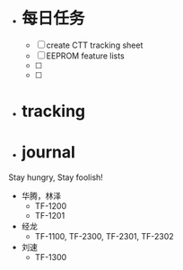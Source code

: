 - # 每日任务
	- [ ] create CTT tracking sheet
	- [ ] EEPROM feature lists
	- [ ] 
	- [ ] 
- # tracking
- # journal

Stay hungry, Stay foolish!







- 华腾，林泽
	- TF-1200
	- TF-1201 
- 经龙
	- TF-1100, TF-2300, TF-2301, TF-2302
- 刘速
	- TF-1300